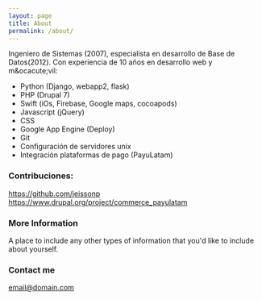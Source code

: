```yaml
---
layout: page
title: About
permalink: /about/
---
```


Ingeniero de Sistemas (2007), especialista en desarrollo de Base de Datos(2012).
Con experiencia de 10 años en desarrollo web y m&ocacute;vil:

- Python (Django, webapp2, flask)
- PHP (Drupal 7)
- Swift (iOs, Firebase, Google maps, cocoapods)
- Javascript (jQuery)
- CSS
- Google App Engine (Deploy)
- Git
- Configuración de servidores unix
- Integración plataformas de pago (PayuLatam)


### Contribuciones:
https://github.com/jeissonp
https://www.drupal.org/project/commerce_payulatam

### More Information

A place to include any other types of information that you'd like to include about yourself.

### Contact me

[email@domain.com](mailto:jeissonp@gmail.com)
